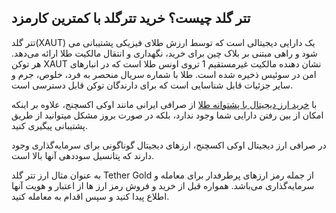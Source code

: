 

## تتر گلد چیست؟ خرید تترگلد با کمترین کارمزد

تتر گلد(XAUT) یک دارایی دیجیتالی است که توسط ارزش طلای فیزیکی پشتیبانی می‌ شود و راهی مبتنی بر بلاک چین برای خرید، نگهداری و انتقال مالکیت طلا ارائه می‌دهد. هر توکن XAUT نشان دهنده مالکیت غیرمستقیم 1 تروی اونس طلا است که در انبارهای امن در سوئیس ذخیره شده است. طلا با شماره سریال منحصر به فرد، خلوص، جرم و سایر جزئیات قابل شناسایی است که برای دارندگان توکن قابل دسترسی است.

  

با [خرید ارز دیجیتال با پشتوانه طلا](https://ok-ex.io/buy-and-sell/XAUT/) از صرافی‌ ایرانی مانند اوکی اکسچنج، علاوه بر اینکه امکان از بین رفتن دارایی شما وجود ندارد، بلکه در صورت بروز مشکل میتوانید از طریق پشتیبانی پیگیری کنید.

  

در صرافی ارز دیجیتال اوکی اکسچنج، ارزهای دیجیتال گوناگونی برای سرمایه‌گذاری وجود دارند که پتانسیل سوددهی آنها بالا است.

  

به عنوان مثال ارز تتر گلد Tether Gold از جمله رمز ارزهای پرطرفدار برای معامله و سرمایه‌گذاری می‌باشد. همواره قبل از خرید و فروش رمز ارز ها از اعتبار و هویت آنها اطلاع پیدا کنید و سپس اقدام به معامله کنید.
